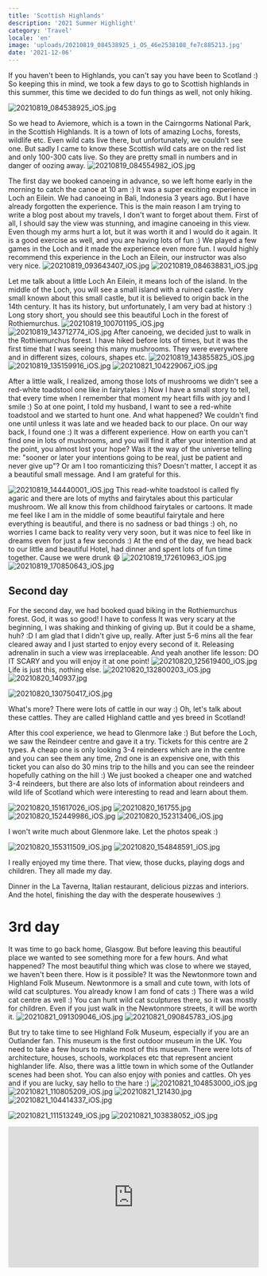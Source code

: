 ```yaml
---
title: 'Scottish Highlands'
description: '2021 Summer Highlight'
category: 'Travel'
locale: 'en'
image: 'uploads/20210819_084538925_i_OS_46e2538108_fe7c885213.jpg'
date: '2021-12-06'
---
```


If you haven't been to Highlands, you can't say you have been to Scotland :) So keeping this in mind, we took a few days to go to Scottish highlands in this summer, this time we decided to do fun things as well, not only hiking.

![20210819_084538925_iOS.jpg](uploads/20210819_084538925_i_OS_46e2538108_fe7c885213.jpg)

So we head to Aviemore, which is a town in the Cairngorms National Park, in the Scottish Highlands. It is a town of lots of amazing Lochs, forests, wildlife etc. Even wild cats live there, but unfortunately, we couldn't see one. But sadly I came to know these Scottish wild cats are on the red list and only 100-300 cats live. So they are pretty small in numbers and in danger of oozing away.
![20210819_084554982_iOS.jpg](uploads/20210819_084554982_i_OS_676e731965_c639fcce8b.jpg)

The first day we booked canoeing in advance, so we left home early in the morning to catch the canoe at 10 am :) It was a super exciting experience in Loch an Eilein. We had canoeing in Bali, Indonesia 3 years ago. But I have already forgotten the experience. This is the main reason I am trying to write a blog post about my travels, I don't want to forget about them.
First of all, I should say the view was stunning, and imagine canoeing in this view. Even though my arms hurt a lot, but it was worth it and I would do it again. It is a good exercise as well, and you are having lots of fun :) We played a few games in the Loch and it made the experience even more fun. I would highly recommend this experience in the Loch an Eilein, our instructor was also very nice.
![20210819_093643407_iOS.jpg](uploads/20210819_093643407_i_OS_fcc902ec0b_888cdf1f65.jpg)
![20210819_084638831_iOS.jpg](uploads/20210819_084638831_i_OS_ef55cf8fa4_cba8b52fca.jpg)

Let me talk about a little Loch An Eilein, it means loch of the island. In the middle of the Loch, you will see a small island with a ruined castle. Very small known about this small castle, but it is believed to origin back in the 14th century. It has its history, but unfortunately, I am very bad at history :) Long story short, you should see this beautiful Loch in the forest of Rothiemurchus.
![20210819_100701195_iOS.jpg](uploads/20210819_100701195_i_OS_f24e9285b3_be22a51c3e.jpg)
![20210819_143712774_iOS.jpg](uploads/20210819_143712774_i_OS_a7e4286bcd_3ce70cdf75.jpg)
After canoeing, we decided just to walk in the Rothiemurchus forest. I have hiked before lots of times, but it was the first time that I was seeing this many mushrooms. They were everywhere and in different sizes, colours, shapes etc.
![20210819_143855825_iOS.jpg](uploads/20210819_143855825_i_OS_f8e0f8a491_d2ff60586e.jpg)
![20210819_135159916_iOS.jpg](uploads/20210819_135159916_i_OS_b1b3ad2619_f6efedb585.jpg)
![20210821_104229067_iOS.jpg](uploads/20210821_104229067_i_OS_ac1993cbf9_24f00f8af5.jpg)

 After a little walk, I realized, among those lots of mushrooms we didn't see a red-white toadstool one like in fairytales :) Now I have a small story to tell, that every time when I remember that moment my heart fills with joy and I smile :) So at one point, I told my husband, I want to see a red-white toadstool and we started to hunt one. And what happened? We couldn't find one until unless it was late and we headed back to our place. On our way back, I found one :) It was a different experience. How on earth you can't find one in lots of mushrooms, and you will find it after your intention and at the point, you almost lost your hope? Was it the way of the universe telling me: "sooner or later your intentions going to be real, just be patient and never give up"? Or am I too romanticizing this? Doesn't matter, I accept it as a beautiful small message. And I am grateful for this.

![20210819_144440001_iOS.jpg](uploads/20210819_144440001_i_OS_0821d31223_0bed870b07.jpg)
This read-white toadstool is called fly agaric and there are lots of myths and fairytales about this particular mushroom. We all know this from childhood fairytales or cartoons. It made me feel like I am in the middle of some beautiful fairytale and here everything is beautiful, and there is no sadness or bad things :) oh, no worries I came back to reality very very soon, but it was nice to feel like in dreams even for just a few seconds :)
At the end of the day, we head back to our little and beautiful Hotel, had dinner and spent lots of fun time together. Cause we were drunk 😄
![20210819_172610963_iOS.jpg](uploads/20210819_172610963_i_OS_d540060ea4_87e1b28687.jpg)
![20210819_170850643_iOS.jpg](uploads/20210819_170850643_i_OS_2f40a78f04_eefd7d5283.jpg)

## Second day

For the second day, we had booked quad biking in the Rothiemurchus forest. God, it was so good! I have to confess It was very scary at the beginning, I was shaking and thinking of giving up. But it could be a shame, huh? :D I am glad that I didn't give up, really. After just 5-6 mins all the fear cleared away and I just started to enjoy every second of it. Releasing adrenalin in such a view was irreplaceable. And yeah another life lesson: DO IT SCARY and you will enjoy it at one point!
![20210820_125619400_iOS.jpg](uploads/20210820_125619400_i_OS_05f15d94e0_a7fe1af2d5.jpg)
Life is just this, nothing else.
![20210820_132800203_iOS.jpg](uploads/20210820_132800203_i_OS_0afde643c8_f6c4659abe.jpg)
![20210820_140937.jpg](uploads/20210820_140937_ab576ef91f_b96f42a7fe.jpg)

![20210820_130750417_iOS.jpg](uploads/20210820_130750417_i_OS_2fbb88f581_bad37bf15c.jpg)

 What's more? There were lots of cattle in our way :) Oh, let's talk about these cattles. They are called Highland cattle and yes breed in Scotland!

After this cool experience, we head to Glenmore lake :) But before the Loch, we saw the Reindeer centre and gave it a try. Tickets for this centre are 2 types. A cheap one is only looking 3-4 reindeers which are in the centre and you can see them any time, 2nd one is an expensive one, with this ticket you can also do 30 mins trip to the hills and you can see the reindeer hopefully cathing on the hill :) We just booked a cheaper one and watched 3-4 reindeers, but there are also lots of information about reindeers and wild life of Scotland which were interesting to read and learn about them.

![20210820_151617026_iOS.jpg](uploads/20210820_151617026_i_OS_892069713c_52bc6c9298.jpg)
![20210820_161755.jpg](uploads/20210820_161755_8641c61c4e_cbca1d7062.jpg)
![20210820_152449986_iOS.jpg](uploads/20210820_152449986_i_OS_ec4099df27_0e7154a9aa.jpg)
![20210820_152313406_iOS.jpg](uploads/20210820_152313406_i_OS_f5fdb4c0b8_ef7c030628.jpg)

I won't write much about Glenmore lake. Let the photos speak :)

![20210820_155311509_iOS.jpg](uploads/20210820_155311509_i_OS_00c1d9226a_f42f882e57.jpg)
![20210820_154848591_iOS.jpg](uploads/20210820_154848591_i_OS_cb37240220_3f42dcdc1a.jpg)

I really enjoyed my time there. That view, those ducks, playing dogs and children. They all made my day.

Dinner in the La Taverna, Italian restaurant, delicious pizzas and interiors. And the hotel, finishing the day with the desperate housewives :)

# 3rd day

It was time to go back home, Glasgow. But before leaving this beautiful place we wanted to see something more for a few hours. And what happened? The most beautiful thing which was close to where we stayed, we haven't been there. How is it possible? It was the Newtonmore town and Highland Folk Museum. Newtonmore is a small and cute town, with lots of wild cat sculptures. You already know I am fond of cats :) There was a wild cat centre as well :) You can hunt wild cat sculptures there, so it was mostly for children. Even if you just walk in the Newtonmore streets, it will be worth it.
![20210821_091309046_iOS.jpg](uploads/20210821_091309046_i_OS_50b5850e90_068c5c3516.jpg)
![20210821_090845783_iOS.jpg](uploads/20210821_090845783_i_OS_c9312e49b8_b500842819.jpg)

 But try to take time to see Highland Folk Museum, especially if you are an Outlander fan. This museum is the first outdoor museum in the UK. You need to take a few hours to make most of this museum. There were lots of architecture, houses, schools, workplaces etc that represent ancient highlander life. Also, there was a little town in which some of the Outlander scenes had been shot. You can also enjoy with ponies and cattles. Oh yes and if you are lucky, say hello to the hare :)
![20210821_104853000_iOS.jpg](uploads/20210821_104853000_i_OS_d60554de82_5c57fd688d.jpg)
![20210821_110805209_iOS.jpg](uploads/20210821_110805209_i_OS_cc37b63908_1b9e756d55.jpg)
![20210821_121430.jpg](uploads/20210821_121430_7cbc11f6d5_4ba09193eb.jpg)
![20210821_104414337_iOS.jpg](uploads/20210821_104414337_i_OS_f47ca446d2_60434e8f7e.jpg)

![20210821_111513249_iOS.jpg](uploads/20210821_111513249_i_OS_a03cf66d8f_fa33f8a00b.jpg)
![20210821_103838052_iOS.jpg](uploads/20210821_103838052_i_OS_5c1b992b1b_915167e6a2.jpg)

<style>.embed-container { position: relative; padding-bottom: 56.25%; height: 0; overflow: hidden; max-width: 100%; } .embed-container iframe, .embed-container object, .embed-container embed { position: absolute; top: 0; left: 0; width: 100%; height: 100%; }</style><div class='embed-container'><iframe src='https://www.youtube.com/embed/y4hAuXXIHko' frameborder='0' allowfullscreen></iframe></div>

